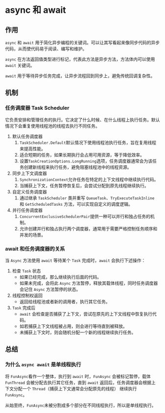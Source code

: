 # async 和 await 
## 作用
`async` 和 `await` 用于简化异步编程的关键词。可以让其写看起来像同步代码的异步代码，从而使代码易于阅读、编写和维护。

`async` 在方法返回值类型进行标记，代表此方法是异步方法，方法体内可以使用 `await` 关键词。

`await` 用于等待异步任务完成，让异步流程回到同步上，避免传统回调复杂性。

## 机制
### 任务调度器 Task Scheduler
它负责安排和管理任务的执行。它决定了什么时候、在什么线程上执行任务。默认情况下会重复使用线程池的线程去执行不同任务。

1. 默认任务调度器
	1. `TaskScheduler.Default`默认情况下使用线程池执行任务，旨在复用线程来提高性能。
	2. 适合短期的任务，如果长期执行会占用可用资源，等于降低效率。
	3. 设置`TaskCreationOptions.LongRunning`选项，任务调度器通常会为该任务创建新线程来执行任务，避免阻塞线程池中的线程资源。
2. 同步上下文调度器
	1. `SynchronizationContext`允许任务在特定的上下文线程中继续执行代码。
	2. 当捕获上下文，任务暂停恢复后，会尝试分配到原先线程继续执行。
3. 自定义任务调度器
	1. 通过继承 `TaskScheduler` 类并重写 `QueueTask`、`TryExecuteTaskInline` 和 `GetScheduledTasks` 方法，可以实现自定义的调度逻辑。
4. 并行任务调度器
	1. `ConcurrentExclusiveSchedulerPair`提供一种可以并行和独占任务的机制。
	2. 允许创建并行和独占执行两个调度器，通常用于需要严格控制任务顺序和并发的场景。

### await 和任务调度器的关系
当 `Async` 方法使用 `await` 等待某个 `Task` 完成时，`await` 会执行下述操作：
1. 检查 `Task` 状态
	- 如果已经完成，那么继续执行后面的代码。
	- 如果未完成，会将此 `Async` 方法暂停，释放其载体线程，同时任务调度器会记住 `Async` 方法暂停的状态。
2. 线程控制权返回
	- 返回给线程池或者新的调用者，执行其它任务。
3. `Task` 完成后
	- `await` 会检查是否捕获了上下文，尝试在原先的上下文线程中恢复执行代码。
	- 如若捕获上下文线程被占用，则会进行等待直到被释放。
	- 未捕获上下文时，则会随机分配一个新的线程继续执行任务。

## 总结
### 为什么 `async await` 是单线程执行
将 `FunAsync`看作一个整体，执行到 `await` 时，`FunAsync` 会被标记暂停，载体 `FunThread` 会被分配去执行其它任务，直到 `await` 返回后，任务调度器会根据上下文分配一个 `Thread`（捕获上下文通常会分配原先的线程） 继续执行 `FunAsync`。

从始至终，`FunAsync`未被分割成多个部分在不同线程执行，所以是单线程执行。